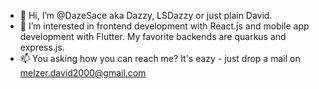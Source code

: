 - 👋  Hi, I’m @DazeSace aka Dazzy, LSDazzy or just plain David.
- 👀  I’m interested in frontend development with React.js and mobile app development with Flutter. My favorite backends are quarkus and express.js.
- 📫  You asking how you can reach me? It's eazy - just drop a mail on melzer.david2000@gmail.com

<!---
DazeSace/DazeSace is a ✨ special ✨ repository because its `README.md` (this file) appears on your GitHub profile.
You can click the Preview link to take a look at your changes.
--->
